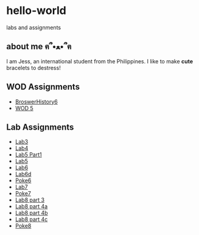 # hello-world
labs and assignments

## about me ฅ՞•ﻌ•՞ฅ
I am Jess, an international student from the Philippines. I like to make **cute** bracelets to destress!

## WOD Assignments
+ [BroswerHistory6](WODs/BrowserHistory6/index.html)
+ [WOD 5](WODs/SmartPhoneProducts1_1_variables/SmartPhoneProducts1_1/products_display.html)

## Lab Assignments
+ [Lab3](Lab3/SmartPhoneProducts1_1/index.html)
+ [Lab4](Lab4/SmartPhoneProducts1_2/products_display.html)
+ [Lab5 Part1](Lab5/lab5.html)
+ [Lab5](Lab5/SmartPhoneProducts1_3/products_display.html)
+ [Lab6](Lab6/SmartPhoneProducts1_4/products_display.html)
+ [Lab6d](Lab6/SmartPhoneProducts1_4/lab6d.html)
+ [Poke6](Invoice1/invoice.html)
+ [Lab7](Lab7/lab7.html)
+ [Poke7](Invoice2/invoice2.html)
+ [Lab8 part 3](Lab8/lab8ex3.html)
+ [Lab8 part 4a](Lab8/lab8ex4a.html)
+ [Lab8 part 4b](Lab8/lab8ex4b.html)
+ [Lab8 part 4c](Lab8/lab8ex4c.html)
+ [Poke8](Poke8/SmartPhoneProducts2/products_displayPOKE8.html)
